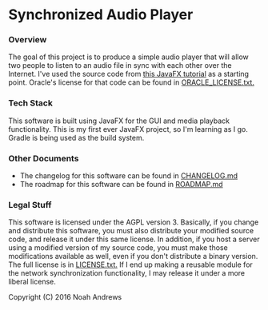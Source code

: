 # Synchronized Audio Player

### Overview
The goal of this project is to produce a simple audio player that will
allow two people to listen to an audio file in sync with each other over
the Internet. I've used the source code from [this JavaFX tutorial](https://docs.oracle.com/javafx/2/media/jfxpub-media.htm) as a
starting point. Oracle's license for that code can be found in
[ORACLE_LICENSE.txt.](ORACLE_LICENSE.txt)

### Tech Stack
This software is built using JavaFX for the GUI and media playback
functionality. This is my first ever JavaFX project, so I'm learning as 
I go. Gradle is being used as the build system.

### Other Documents
* The changelog for this software can be found in [CHANGELOG.md](CHANGELOG.md)
* The roadmap for this software can be found in [ROADMAP.md](ROADMAP.md)

### Legal Stuff
This software is licensed under the AGPL version 3. Basically, if you
change and distribute this software, you must also distribute your
modified source code, and release it under this same license. In
addition, if you host a server using a modified version of my source code,
you must make those modifications available as well, even if you don't
distribute a binary version. The full license is in [LICENSE.txt.](LICENSE.txt)
If I end up making a reusable module for the network synchronization
functionality, I may release it under a more liberal license.

Copyright (C) 2016 Noah Andrews

